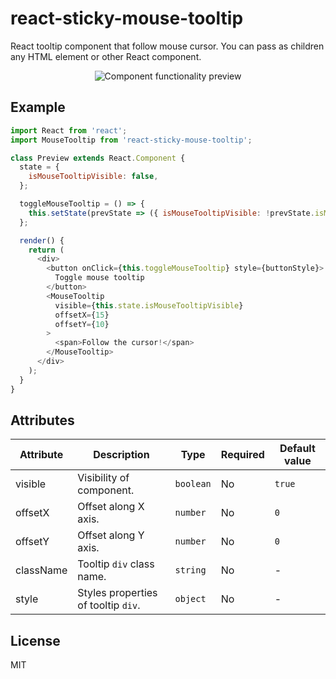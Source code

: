 # react-sticky-mouse-tooltip
React tooltip component that follow mouse cursor. You can pass as children any HTML element or other React component.

<p align="center">
  <img src="preview.gif" alt="Component functionality preview">
</p>

## Example
```js
import React from 'react';
import MouseTooltip from 'react-sticky-mouse-tooltip';

class Preview extends React.Component {
  state = {
    isMouseTooltipVisible: false,
  };

  toggleMouseTooltip = () => {
    this.setState(prevState => ({ isMouseTooltipVisible: !prevState.isMouseTooltipVisible }));
  };

  render() {
    return (
      <div>
        <button onClick={this.toggleMouseTooltip} style={buttonStyle}>
          Toggle mouse tooltip
        </button>
        <MouseTooltip
          visible={this.state.isMouseTooltipVisible}
          offsetX={15}
          offsetY={10}
        >
          <span>Follow the cursor!</span>
        </MouseTooltip>
      </div>
    );
  }
}
```

## Attributes
| Attribute | Description | Type | Required | Default value |
| --- | --- | --- | --- | --- |
| visible | Visibility of component. | ```boolean``` | No | ```true``` |
| offsetX | Offset along X axis. | ```number``` | No | ```0``` |
| offsetY | Offset along Y axis. | ```number``` | No | ```0``` |
| className | Tooltip ```div``` class name. | ```string``` | No | - |
| style | Styles properties of tooltip ```div```. | ```object``` | No | - |

## License
MIT
